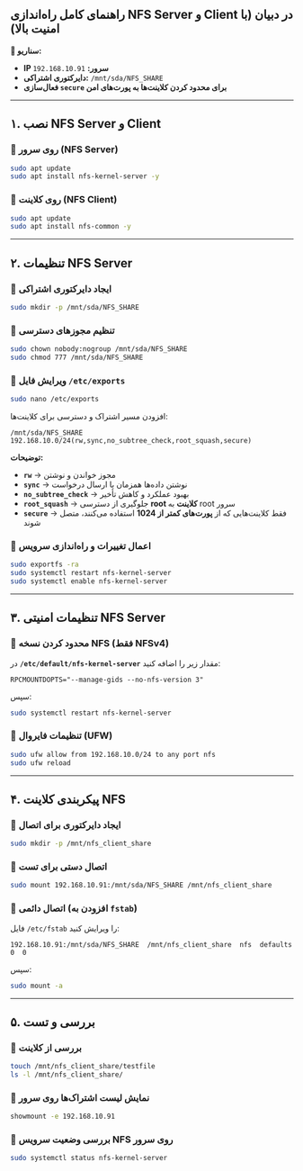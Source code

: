 ## **راهنمای کامل راه‌اندازی NFS Server و Client در دبیان (با امنیت بالا)**  

**🔹 سناریو:**  
- **IP سرور:** `192.168.10.91`  
- **دایرکتوری اشتراکی:** `/mnt/sda/NFS_SHARE`  
- **فعال‌سازی `secure` برای محدود کردن کلاینت‌ها به پورت‌های امن**  

---

## **۱. نصب NFS Server و Client**
### **🔹 روی سرور (NFS Server)**
```bash
sudo apt update
sudo apt install nfs-kernel-server -y
```
### **🔹 روی کلاینت (NFS Client)**
```bash
sudo apt update
sudo apt install nfs-common -y
```

---

## **۲. تنظیمات NFS Server**  
### **🔹 ایجاد دایرکتوری اشتراکی**
```bash
sudo mkdir -p /mnt/sda/NFS_SHARE
```
### **🔹 تنظیم مجوزهای دسترسی**
```bash
sudo chown nobody:nogroup /mnt/sda/NFS_SHARE
sudo chmod 777 /mnt/sda/NFS_SHARE
```

### **🔹 ویرایش فایل `/etc/exports`**
```bash
sudo nano /etc/exports
```
افزودن مسیر اشتراک و دسترسی برای کلاینت‌ها:
```
/mnt/sda/NFS_SHARE 192.168.10.0/24(rw,sync,no_subtree_check,root_squash,secure)
```
**توضیحات:**  
- **`rw`** → مجوز خواندن و نوشتن  
- **`sync`** → نوشتن داده‌ها همزمان با ارسال درخواست  
- **`no_subtree_check`** → بهبود عملکرد و کاهش تأخیر  
- **`root_squash`** → جلوگیری از دسترسی **root کلاینت** به root سرور  
- **`secure`** → فقط کلاینت‌هایی که از **پورت‌های کمتر از 1024** استفاده می‌کنند، متصل شوند  

### **🔹 اعمال تغییرات و راه‌اندازی سرویس**
```bash
sudo exportfs -ra
sudo systemctl restart nfs-kernel-server
sudo systemctl enable nfs-kernel-server
```

---

## **۳. تنظیمات امنیتی NFS Server**
### **🔹 محدود کردن نسخه NFS (فقط NFSv4)**
در **`/etc/default/nfs-kernel-server`** مقدار زیر را اضافه کنید:
```
RPCMOUNTDOPTS="--manage-gids --no-nfs-version 3"
```
سپس:
```bash
sudo systemctl restart nfs-kernel-server
```

### **🔹 تنظیمات فایروال (UFW)**
```bash
sudo ufw allow from 192.168.10.0/24 to any port nfs
sudo ufw reload
```

---

## **۴. پیکربندی کلاینت NFS**
### **🔹 ایجاد دایرکتوری برای اتصال**
```bash
sudo mkdir -p /mnt/nfs_client_share
```
### **🔹 اتصال دستی برای تست**
```bash
sudo mount 192.168.10.91:/mnt/sda/NFS_SHARE /mnt/nfs_client_share
```
### **🔹 اتصال دائمی (افزودن به `fstab`)**
فایل `/etc/fstab` را ویرایش کنید:
```
192.168.10.91:/mnt/sda/NFS_SHARE  /mnt/nfs_client_share  nfs  defaults  0  0
```
سپس:
```bash
sudo mount -a
```

---

## **۵. بررسی و تست**
### **🔹 بررسی از کلاینت**
```bash
touch /mnt/nfs_client_share/testfile
ls -l /mnt/nfs_client_share/
```
### **🔹 نمایش لیست اشتراک‌ها روی سرور**
```bash
showmount -e 192.168.10.91
```
### **🔹 بررسی وضعیت سرویس NFS روی سرور**
```bash
sudo systemctl status nfs-kernel-server
```

